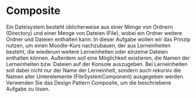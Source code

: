# Composite
Ein Dateisystem besteht üblicherweise aus einer Menge von Ordnern (Directory) und einer Menge von Dateien (File), 
wobei ein Ordner weitere Ordner und Dateien enthalten kann.
In dieser Aufgabe wollen wir das Prinzip nutzen, um einen Moodle-Kurs nachzubauen, 
der aus Lerneinheiten besteht, die wiederum weitere Lerneinheiten oder einzelne Dateien enthalten können. 
Außerdem soll eine Möglichkeit existieren, die Namen der Lerneinheiten bzw. Dateien auf der Konsole auszugeben. 
Bei Lerneinheiten soll dabei nicht nur der Name der Lerneinheit, 
sondern auch rekursiv die Namen aller Unterelemente (FileSystemComponent) ausgegeben werden.
Verwenden Sie das Design Pattern Composite, um die beschriebene Aufgabe zu lösen.